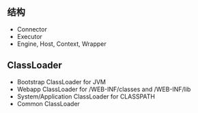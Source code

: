 
## 结构
- Connector
- Executor
 - Engine, Host, Context, Wrapper

 ## ClassLoader
 - Bootstrap ClassLoader for JVM
 - Webapp ClassLoader for /WEB-INF/classes and /WEB-INF/lib
 - System/Application ClassLoader for CLASSPATH
 - Common ClassLoader
 




